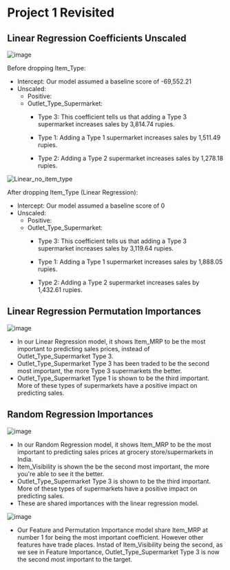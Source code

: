 # Project 1 Revisited
## Linear Regression Coefficients Unscaled
![image](https://github.com/CaillahR/Importances-and-Coefficients/assets/121994185/bfd913a5-4084-4bbe-b430-9dba5758a2c5)

Before dropping Item_Type:
- Intercept: Our model assumed a baseline score of -69,552.21
- Unscaled:
   - Positive:
   - Outlet_Type_Supermarket:
      - Type 3: This coefficient tells us that adding a Type 3 supermarket increases sales by 3,814.74 rupies.
      
      - Type 1: Adding a Type 1 supermarket increases sales by 1,511.49 rupies.
           
     - Type 2: Adding a Type 2 supermarket increases sales by 1,278.18 rupies.
 
![Linear_no_item_type](https://github.com/CaillahR/Importances-and-Coefficients/assets/121994185/44b11a27-3fcc-4e31-a16b-6b72be4fbb6f)

After dropping Item_Type (Linear Regression):
- Intercept: Our model assumed a baseline score of 0
- Unscaled:
   - Positive:
   - Outlet_Type_Supermarket:
      - Type 3: This coefficient tells us that adding a Type 3 supermarket increases sales by 3,119.64 rupies.
      
      - Type 1: Adding a Type 1 supermarket increases sales by 1,888.05 rupies.
           
      - Type 2: Adding a Type 2 supermarket increases sales by 1,432.61 rupies.
    
## Linear Regression Permutation Importances

![image](https://github.com/CaillahR/Importances-and-Coefficients/assets/121994185/e6a5ea40-70df-43f9-ad71-c3b3c6e7b7e0)

- In our Linear Regression model, it shows Item_MRP to be the most important to predicting sales prices, instead of Outlet_Type_Supermarket Type 3.
- Outlet_Type_Supermarket Type 3 has been traded to be the second most important, the more Type 3 supermarkets the better.
- Outlet_Type_Supermarket Type 1 is shown to be the third important. More of these types of supermarkets have a positive impact on predicting sales.
      
## Random Regression Importances

![image](https://github.com/CaillahR/Importances-and-Coefficients/assets/121994185/3c65d7d7-f1df-4d72-a94c-1b42924f407f)

- In our Random Regression model, it shows Item_MRP to be the most important to predicting sales prices at grocery store/supermarkets in India.
- Item_Visibility is shown the be the second most important, the more you're able to see it the better.
- Outlet_Type_Supermarket Type 3 is shown to be the third important. More of these types of supermarkets have a positive impact on predicting sales.
- These are shared importances with the linear regression model.

![image](https://github.com/CaillahR/Importances-and-Coefficients/assets/121994185/283c1f10-bbdc-4627-baec-223241c25966)


- Our Feature and Permutation Importance model share Item_MRP at number 1 for being the most important coefficient. However other features have trade places. Instad of Item_Visibility being the second, as we see in Feature Importance, Outlet_Type_Supermarket Type 3 is now the second most important to the target.




